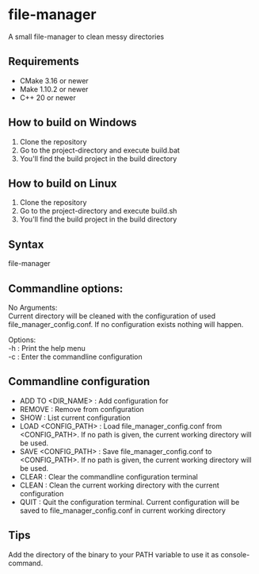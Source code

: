 # file-manager
A small file-manager to clean messy directories

## Requirements
- CMake 3.16 or newer
- Make 1.10.2 or newer
- C++ 20 or newer

## How to build on Windows
1. Clone the repository
2. Go to the project-directory and execute build.bat
3. You'll find the build project in the build directory

## How to build on Linux
1. Clone the repository
2. Go to the project-directory and execute build.sh
3. You'll find the build project in the build directory

## Syntax

file-manager <OPTIONS>

## Commandline options:

No Arguments:\
Current directory will be cleaned with the configuration of used file_manager_config.conf. If no configuration exists nothing will happen.

Options:\
-h : Print the help menu\
-c : Enter the commandline configuration

## Commandline configuration

- ADD <EXT> TO <DIR_NAME> : Add configuration for <EXT>
- REMOVE <EXT> : Remove <EXT> from configuration
- SHOW : List current configuration
- LOAD <CONFIG_PATH> : Load file_manager_config.conf from <CONFIG_PATH>. If no path is given, the current working directory will be used.
- SAVE <CONFIG_PATH> : Save file_manager_config.conf to <CONFIG_PATH>. If no path is given, the current working directory will be used.
- CLEAR : Clear the commandline configuration terminal
- CLEAN : Clean the current working directory with the current configuration
- QUIT : Quit the configuration terminal. Current configuration will be saved to file_manager_config.conf in current working directory

## Tips

Add the directory of the binary to your PATH variable to use it as console-command.